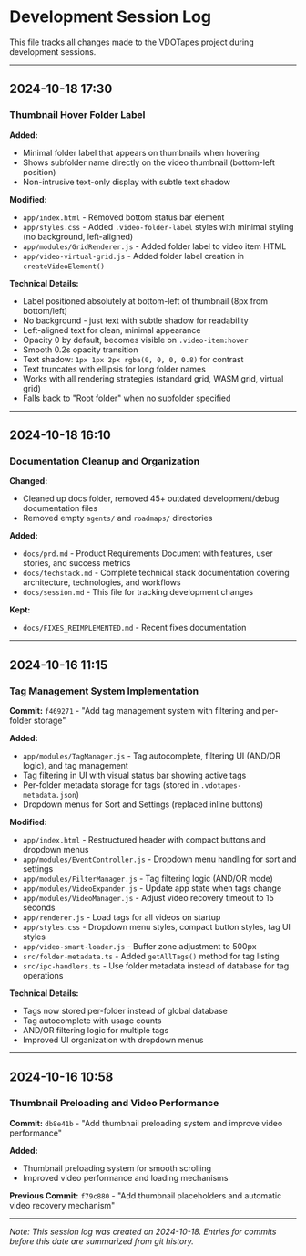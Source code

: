 # Development Session Log

This file tracks all changes made to the VDOTapes project during development sessions.

---

## 2024-10-18 17:30

### Thumbnail Hover Folder Label

**Added:**
- Minimal folder label that appears on thumbnails when hovering
- Shows subfolder name directly on the video thumbnail (bottom-left position)
- Non-intrusive text-only display with subtle text shadow

**Modified:**
- `app/index.html` - Removed bottom status bar element
- `app/styles.css` - Added `.video-folder-label` styles with minimal styling (no background, left-aligned)
- `app/modules/GridRenderer.js` - Added folder label to video item HTML
- `app/video-virtual-grid.js` - Added folder label creation in `createVideoElement()`

**Technical Details:**
- Label positioned absolutely at bottom-left of thumbnail (8px from bottom/left)
- No background - just text with subtle shadow for readability
- Left-aligned text for clean, minimal appearance
- Opacity 0 by default, becomes visible on `.video-item:hover`
- Smooth 0.2s opacity transition
- Text shadow: `1px 1px 2px rgba(0, 0, 0, 0.8)` for contrast
- Text truncates with ellipsis for long folder names
- Works with all rendering strategies (standard grid, WASM grid, virtual grid)
- Falls back to "Root folder" when no subfolder specified

---

## 2024-10-18 16:10

### Documentation Cleanup and Organization

**Changed:**
- Cleaned up docs folder, removed 45+ outdated development/debug documentation files
- Removed empty `agents/` and `roadmaps/` directories

**Added:**
- `docs/prd.md` - Product Requirements Document with features, user stories, and success metrics
- `docs/techstack.md` - Complete technical stack documentation covering architecture, technologies, and workflows
- `docs/session.md` - This file for tracking development changes

**Kept:**
- `docs/FIXES_REIMPLEMENTED.md` - Recent fixes documentation

---

## 2024-10-16 11:15

### Tag Management System Implementation

**Commit:** `f469271` - "Add tag management system with filtering and per-folder storage"

**Added:**
- `app/modules/TagManager.js` - Tag autocomplete, filtering UI (AND/OR logic), and tag management
- Tag filtering in UI with visual status bar showing active tags
- Per-folder metadata storage for tags (stored in `.vdotapes-metadata.json`)
- Dropdown menus for Sort and Settings (replaced inline buttons)

**Modified:**
- `app/index.html` - Restructured header with compact buttons and dropdown menus
- `app/modules/EventController.js` - Dropdown menu handling for sort and settings
- `app/modules/FilterManager.js` - Tag filtering logic (AND/OR mode)
- `app/modules/VideoExpander.js` - Update app state when tags change
- `app/modules/VideoManager.js` - Adjust video recovery timeout to 15 seconds
- `app/renderer.js` - Load tags for all videos on startup
- `app/styles.css` - Dropdown menu styles, compact button styles, tag UI styles
- `app/video-smart-loader.js` - Buffer zone adjustment to 500px
- `src/folder-metadata.ts` - Added `getAllTags()` method for tag listing
- `src/ipc-handlers.ts` - Use folder metadata instead of database for tag operations

**Technical Details:**
- Tags now stored per-folder instead of global database
- Tag autocomplete with usage counts
- AND/OR filtering logic for multiple tags
- Improved UI organization with dropdown menus

---

## 2024-10-16 10:58

### Thumbnail Preloading and Video Performance

**Commit:** `db8e41b` - "Add thumbnail preloading system and improve video performance"

**Added:**
- Thumbnail preloading system for smooth scrolling
- Improved video performance and loading mechanisms

**Previous Commit:** `f79c880` - "Add thumbnail placeholders and automatic video recovery mechanism"

---

*Note: This session log was created on 2024-10-18. Entries for commits before this date are summarized from git history.*

